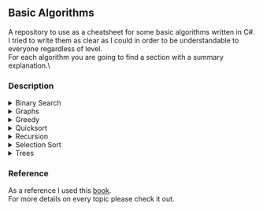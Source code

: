 ## Basic Algorithms

A repository to use as a cheatsheet for some basic algorithms written in C#.\
I tried to write them as clear as I could in order to be understandable to everyone regardless of level.\
For each algorithm you are going to find a section with a summary explanation.\

### Description

<details>
    <summary>Binary Search</summary>
    <ul>
        <li>Console Application that uses Binary Search iterative</li>
        <li>This algorithm it is applicable only on sorted arrays</li>
        <li>It is an efficient way to find an element into an array. Its time complexity is O(log(n)) compared to linear search which is O(n)</li>
        <li>Linear search is the one that parses the array element by element and compares with item to search.</li>
        <li>The algorithms continuously split the array in halves and compare the element to find with the middle of the split array</li>
        <li>It is a common use case to return the position of the element in the array otherwise returns null</li>
    </ul>
</details>
<details>
    <summary>Graphs</summary>
    <ul>
        <li>Console Application that shows Breadth First Search on a graph</li>
        <li>Graph algorithms are of the most useful ones</li>
        <li>A graph is a way of modeling a set of relationships</li>
        <li>It leverages the behaviour of a Queue data structure </li>
        <li>It is used to find the shortest path between 2 nodes</li>
        <li>Compared to trees the algorithm is slightly different because we need to keep track of visited nodes</li>
        <li>The algorithm must visit each node once</li>
    </ul>
</details>
<details>
    <summary>Greedy</summary>
    <ul>
        <li>Console Application that shows the greedy way to solve a problem</li>
        <li>Greedy is not an algorithm. It is a strategy in solving some particular problems</li>
        <li>Calculating the best solution may be too expensive and here comes the greedy strategy with an approximation </li>
        <li>Key identifiers for problems where greedy is a solution:</li>
        <li>When it’s needed to calculate all possible combinations</li>
        <li>When algorithms runs quickly for a small amount of items but slow with more items</li>
        <li>A problem where it’s not possible to break it into sub-problems</li>
        <li>If the algorithm has O(n!) time complexity it may be a sign that the developer can try the greedy strategy (not mandatory)</li>
    </ul>
</details>
<details>
    <summary>Quicksort</summary>
    <ul>
        <li>Console Application that shows Quicksort algorithm</li>
        <li>It is a sorting problem with improved efficiency compared to Selection Sort</li>
        <li>It is required to have recursion knowledge</li>
        <li>First step choses a pivot - an element from array. Then we have a sub-array with numbers less than pivot and a sub array with numbers higher than the pivot. In our case we always pick the first element of the array</li>
        <li>Second step is to call quicksort recursively on each sub-array</li>
        <li>The algorithm takes O(n*log(n)) time</li>
    </ul>
</details>
<details>
    <summary>Recursion</summary>
    <ul>
        <li>Console Application that uses Binary Search recursively</li>
        <li>Recursion does not bring any improvements in terms of efficiency, but it is a clearer solution</li>
        <li>A lot of popular algorithms use recursions therefore it is very useful to comprehend this concept</li>
        <li>A recursive function has 2 parts: base case and recursive case</li>
        <li>Base case is when function stops calling itself and starts going back providing values avoiding infinite loop</li>
        <li>Recursive case as the implies is when the function calls itself</li>
        <li>Each function call is pushed into the call stack until it reaches the base case afterwards it starts to pop the function calls</li>
    </ul>
</details>
<details>
    <summary>Selection Sort</summary>
    <ul>
        <li>Console Application that shows Selection Sort algorithm</li>
        <li>It is a sorting algorithm with pretty bad performance </li>
        <li>It parses the array element by element and you have to check each element if it is the smallest. This operation takes O(n) time and perform that <em>n</em> times</li>
        <li>That takes O(n^2) time</li>
        <li>Check out quicksort for better performance</li>
    </ul>
</details>
<details>
    <summary>Trees</summary>
    <ul>
        <li>Console Application that shows 2 methods to parse a tree</li>
        <li>An algorithm that parses a tree using Breadth First Search and displays the nodes numbers</li>
        <li>An algorithm that parses a tree using Depth First Search and displays the node numbers</li>
        <li>Breadth first search is usually used to find the shortest path between 2 nodes</li>
        <li>Depth first search is usually used for topological sorting and finding cycles in a graph</li>
        <li>A tree is a connected acyclic graph</li>
    </ul>
    <strong>Which one to choose?</strong>
    <p>Search for hints. If there is a requirement to find the shortest distance then definitely use BFS. Otherwise DFS may be a better decision.</p>
</details>

### Reference

As a reference I used this [book](https://www.manning.com/books/grokking-algorithms-second-edition).\
For more details on every topic please check it out.
